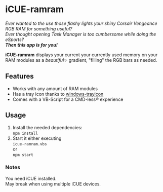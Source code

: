 # iCUE-ramram

*Ever wanted to the use those flashy lights your shiny Corsair Vengeance RGB RAM for something useful?*  
*Ever thought opening Task Manager is too cumbersome while doing the eSports?*  
***Then this app is for you!***

**iCUE-ramram** displays your current your currently used memory on your RAM modules as a *beautiful*✨ gradient, "filling" the RGB bars as needed.

## Features

* Works with any amount of RAM modules
* Has a tray icon thanks to [windows-trayicon](https://github.com/mceSystems/node-windows-trayicon)
* Comes with a VB-Script for a CMD-less®️ experience

## Usage

1. Install the needed dependencies:  
  `npm install`  
2. Start it either executing  
  `icue-ramram.vbs`  
   or  
  `npm start`

### Notes

You need iCUE installed.  
May break when using multiple iCUE devices.
